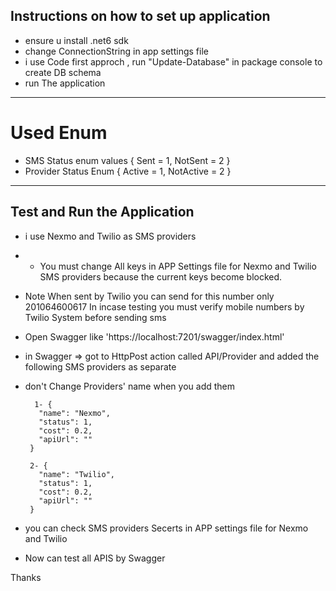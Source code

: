 
## Instructions on how to set up  application

- ensure u install .net6 sdk 
- change ConnectionString in app settings file 
-  i use Code first approch ,  run "Update-Database" in package console  to create DB schema
- run The application
-------------------------------------------------------------------------------
 # Used Enum
 - SMS Status enum values 
	   {
		   Sent = 1,
		   NotSent = 2
	   }
  - Provider Status Enum 
		 {
			 Active = 1,
			 NotActive = 2
		 }  
----------------------------------------------------------------------------------
## Test and Run the Application
-  i use Nexmo and Twilio as SMS providers
-  - You must change All keys in APP Settings file for Nexmo and Twilio SMS providers because the current keys become blocked. 
- Note When sent by Twilio  you can send for this number only 201064600617 
   In incase testing you must verify mobile numbers by Twilio System before sending sms
- Open Swagger like  'https://localhost:7201/swagger/index.html'
- in Swagger => got to HttpPost action called API/Provider and added the following SMS providers as separate 
-  don't Change Providers' name when you  add them 

		 1- {
		  "name": "Nexmo",
		  "status": 1, 
		  "cost": 0.2,
		  "apiUrl": ""
		}
		
		2- {
		  "name": "Twilio",
		  "status": 1, 
		  "cost": 0.2,
		  "apiUrl": ""
		}


-  you can check SMS providers Secerts in APP settings file  for Nexmo and Twilio 
- Now can test all APIS by Swagger 


Thanks 
 
 
